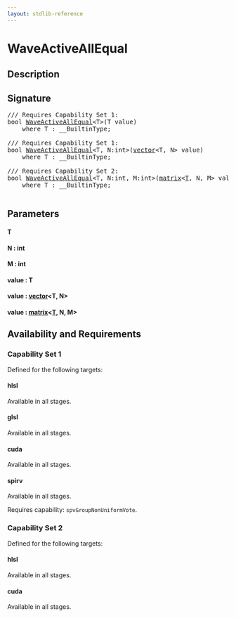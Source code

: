 ```yaml
---
layout: stdlib-reference
---
```


# WaveActiveAllEqual

## Description





## Signature 

<pre>
/// Requires Capability Set 1:
<span class="code_keyword">bool</span> <a href="/stdlib-reference/global-decls/WaveActiveAllEqual">WaveActiveAllEqual</a>&lt;T&gt;(T <span class='code_param'>value</span>)
    <span class='code_keyword'>where</span> T : __BuiltinType;

/// Requires Capability Set 1:
<span class="code_keyword">bool</span> <a href="/stdlib-reference/global-decls/WaveActiveAllEqual">WaveActiveAllEqual</a>&lt;T, N:<span class="code_keyword">int</span>&gt;(<a href="/stdlib-reference/types/vector/index" class="code_type">vector</a>&lt;T, N&gt; <span class='code_param'>value</span>)
    <span class='code_keyword'>where</span> T : __BuiltinType;

/// Requires Capability Set 2:
<span class="code_keyword">bool</span> <a href="/stdlib-reference/global-decls/WaveActiveAllEqual">WaveActiveAllEqual</a>&lt;T, N:<span class="code_keyword">int</span>, M:<span class="code_keyword">int</span>&gt;(<a href="/stdlib-reference/types/matrix/index" class="code_type">matrix</a>&lt;<a href="/stdlib-reference/types/matrix/T" class="code_type">T</a>, N, M&gt; <span class='code_param'>value</span>)
    <span class='code_keyword'>where</span> T : __BuiltinType;

</pre>

## Parameters

#### T
#### N  : int
#### M  : int
#### value  : T
#### value  : [vector](/stdlib-reference/types/vector/index)\<T, N\>
#### value  : [matrix](/stdlib-reference/types/matrix/index)\<[T](/stdlib-reference/types/matrix/T), N, M\>

## Availability and Requirements

### Capability Set 1

Defined for the following targets:

#### hlsl
Available in all stages.

#### glsl
Available in all stages.

#### cuda
Available in all stages.

#### spirv
Available in all stages.

Requires capability: `spvGroupNonUniformVote`.

### Capability Set 2

Defined for the following targets:

#### hlsl
Available in all stages.

#### cuda
Available in all stages.



